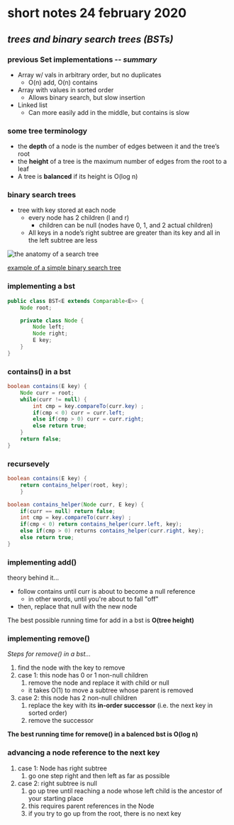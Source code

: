 # short notes 24 february 2020
## _trees and binary search trees (BSTs)_

### previous Set implementations --  _summary_
- Array w/ vals in arbitrary order, but no duplicates
	- O(n) add, O(n) contains
- Array with values in sorted order
	- Allows binary search, but slow insertion
- Linked list
	- Can more easily add in the middle, but contains is slow

### some tree terminology
- the **depth** of a node is the number of edges between it and the tree’s root
- the **height** of a tree is the maximum number of edges from the root to a leaf
- A tree is **balanced** if its height is O(log n)

### binary search trees
- tree with key stored at each node
	- every node has 2 children (l and r)
		- children can be null (nodes have 0, 1, and 2 actual children)
	- All keys in a node’s right subtree are greater than its key and all in the left subtree are less
    
![the anatomy of a search tree](https://www.chercher.tech/java-data-structures/images/trees-java-data-structures.png)
    
[example of a simple binary search tree](https://inginious.info.ucl.ac.be/course/LSINF1252/BST)

### implementing a bst
```java
public class BST<E extends Comparable<E>> {
    Node root;

    private class Node {
        Node left;
        Node right;
        E key;
    }
}
```

### contains() in a bst
```java
boolean contains(E key) {
    Node curr = root;
    while(curr != null) {
        int cmp = key.compareTo(curr.key) ;
        if(cmp < 0) curr = curr.left;
        else if(cmp > 0) curr = curr.right;
        else return true;
    }
    return false;
}
```

### recursevely
```java
boolean contains(E key) {
    return contains_helper(root, key);
    }

boolean contains_helper(Node curr, E key) {
    if(curr == null) return false;
    int cmp = key.compareTo(curr.key) ;
    if(cmp < 0) return contains_helper(curr.left, key);
    else if(cmp > 0) returns contains_helper(curr.right, key);
    else return true;
}
```

### implementing add()
theory behind it...
- follow contains until curr is about to become a null reference
	- in other words, until you're about to fall "off"
- then, replace that null with the new node
    
The best possible running time for add in a bst is **O(tree height)**

### implementing remove()
_Steps for remove() in a bst..._
1. find the node with the key to remove
2. case 1: this node has 0 or 1 non-null children
	1. remove the node and replace it with child or null 
	- it takes O(1) to move a subtree whose parent is removed
3. case 2: this node has 2 non-null children
	1. replace the key with its **in-order successor** (i.e. the next key in sorted order)
	2. remove the successor
    
**The best running time for remove() in a balenced bst is O(log n)**

### advancing a node reference to the next key
1. case 1: Node has right subtree
	1. go one step right and then left as far as possible
2. case 2: right subtree is null
	1. go up tree until reaching a node whose left child is the ancestor of your starting place
	2. this requires parent references in the Node
	3. if you try to go up from the root, there is no next key
